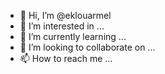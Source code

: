 - 👋 Hi, I’m @eklouarmel
- 👀 I’m interested in ...
- 🌱 I’m currently learning ...
- 💞️ I’m looking to collaborate on ...
- 📫 How to reach me ...

<!---
eklouarmel/eklouarmel is a ✨ special ✨ repository because its `README.md` (this file) appears on your GitHub profile.
You can click the Preview link to take a look at your changes.
--->
